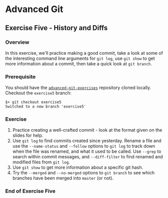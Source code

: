 # Advanced Git
## Exercise Five - History and Diffs

### Overview
In this exercise, we'll practice making a good commit, take a look at some of the interesting command line arguments for `git log`, use `git show` to get more information about a commit, then take a quick look at `git branch`.

### Prerequisite
You should have the [`advanced-git-exercises`](https://github.com/elia-epita/advanced-git-exercises)  repository cloned locally. Checkout the `exercise5` branch:

```
$> git checkout exercise5
Switched to a new branch 'exercise5'
```

### Exercise
1. Practice creating a well-crafted commit - look at the format given on the slides for help.
2. Use `git log` to find commits created since yesterday. Rename a file and use the `--name-status` and `--follow` options to `git log` to track down when the file was renamed, and what it used to be called. Use `--grep` to search within commit messages, and `--diff-filter` to find renamed and modified files from `git log`.
3. Use `git show` to get more information about a specific git hash.
4. Try the `--merged` and `--no-merged` options to `git branch` to see which branches have been merged into `master` (or not).

### End of Exercise Five